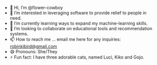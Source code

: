 - 👋 Hi, I’m @flower-cowboy
- 👀 I’m interested in leveraging software to provide relief to people in need. 
- 🌱 I’m currently learning ways to expand my machine-learning skills.
- 💞️ I’m looking to collaborate on educational tools and recommendation systems. 
- 📫 How to reach me ... email me here for any inquiries: robinkjbird@gmail.com
- 😄 Pronouns: She/They 
- ⚡ Fun fact: I have three adorable cats, named Luci, Kiko and Gojo.

<!---
flower-cowboy/flower-cowboy is a ✨ special ✨ repository because its `README.md` (this file) appears on your GitHub profile.
You can click the Preview link to take a look at your changes.
--->
